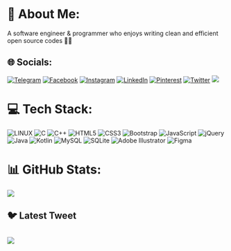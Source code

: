 # 💫 About Me:
A software engineer & programmer
who enjoys writing clean and efficient open source codes 👨‍💻


## 🌐 Socials:
[![Telegram](https://img.shields.io/badge/Telegram-%231877F2.svg?logo=Telegram&logoColor=white)](https://t.me/Omid_Haqi) [![Facebook](https://img.shields.io/badge/Facebook-%231877F2.svg?logo=Facebook&logoColor=white)](https://www.facebook.com/people/Omid-Haqi/pfbid09n3SjgAGD4JFGH1txpawPh9CTkZGboRKMt3vAsNuzJPgu5ctjAhwguuvcFxvLWBMl/) [![Instagram](https://img.shields.io/badge/Instagram-%23E4405F.svg?logo=Instagram&logoColor=white)](https://instagram.com/Umut_haqi) [![LinkedIn](https://img.shields.io/badge/LinkedIn-%230077B5.svg?logo=linkedin&logoColor=white)](https://linkedin.com/in/Omid-haghi) [![Pinterest](https://img.shields.io/badge/Pinterest-%23E60023.svg?logo=Pinterest&logoColor=white)](https://pinterest.com/Umuthq) [![Twitter](https://img.shields.io/badge/Twitter-%231DA1F2.svg?logo=Twitter&logoColor=white)](https://twitter.com/Omid_haqi)  [![](https://visitcount.itsvg.in/api?id=OmidHaqi&icon=2&color=1)](https://visitcount.itsvg.in)
# 💻 Tech Stack:
![LINUX](https://img.shields.io/badge/Linux-FCC624?style=flat&logo=linux&logoColor=black) ![C](https://img.shields.io/badge/c-%2300599C.svg?style=flat&logo=c&logoColor=white) ![C++](https://img.shields.io/badge/c++-%2300599C.svg?style=flat&logo=c%2B%2B&logoColor=white) ![HTML5](https://img.shields.io/badge/html5-%23E34F26.svg?style=flat&logo=html5&logoColor=white) ![CSS3](https://img.shields.io/badge/css3-%231572B6.svg?style=flat&logo=css3&logoColor=white) ![Bootstrap](https://img.shields.io/badge/bootstrap-%23563D7C.svg?style=flat&logo=bootstrap&logoColor=white) ![JavaScript](https://img.shields.io/badge/javascript-%23323330.svg?style=flat&logo=javascript&logoColor=%23F7DF1E) ![jQuery](https://img.shields.io/badge/jquery-%230769AD.svg?style=flat&logo=jquery&logoColor=white) ![Java](https://img.shields.io/badge/java-%23ED8B00.svg?style=flat&logo=java&logoColor=white)  ![Kotlin](https://img.shields.io/badge/kotlin-%230095D5.svg?style=flat&logo=kotlin&logoColor=white)   ![MySQL](https://img.shields.io/badge/mysql-%2300f.svg?style=flat&logo=mysql&logoColor=white) ![SQLite](https://img.shields.io/badge/sqlite-%2307405e.svg?style=flat&logo=sqlite&logoColor=white) ![Adobe Illustrator](https://img.shields.io/badge/adobeillustrator-%23FF9A00.svg?style=flat&logo=adobeillustrator&logoColor=white) 	![Figma](https://img.shields.io/badge/figma-%23F24E1E.svg?style=flat&logo=figma&logoColor=white) 
# 📊 GitHub Stats:
![](https://github-readme-stats.vercel.app/api/top-langs/?username=OmidHaqi&theme=radical&hide_border=true&include_all_commits=false&count_private=true&layout=compact)
## 🐦 Latest Tweet
[![](https://gtce.itsvg.in/api?username=Omid_haqi)](https://github.com/VishwaGauravIn/github-twitter-card-embed)
---

